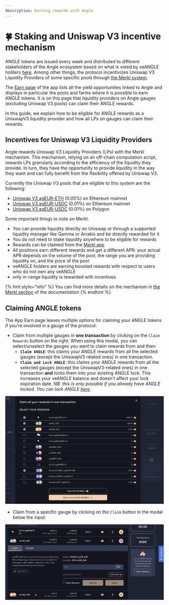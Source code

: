 ```yaml
---
description: Earning rewards with Angle
---
```


# 🍀 Staking and Uniswap V3 incentive mechanism

ANGLE tokens are issued every week and distributed to different stakeholders of the Angle ecosystem based on what is voted by veANGLE holders [here](https://app.angle.money/gauge). Among other things, the protocol incentivizes Uniswap V3 Liquidity Providers of some specific pools through [the Merkl system](../../../side-products/merkl/).

The [Earn page](https://app.angle.money/earn) of the app lists all the yield opportunities linked to Angle and displays in particular the pools and farms where it is possible to earn ANGLE tokens. It is on this page that liquidity providers on Angle gauges (excluding Uniswap V3 pools) can claim their ANGLE rewards.

In this guide, we explain how to be eligible for ANGLE rewards as a UniswapV3 liquidity provider and how all LPs on gauges can claim their rewards.

## Incentives for Uniswap V3 Liquidity Providers

Angle rewards Uniswap V3 Liquidity Providers (LPs) with the Merkl mechanism. This mechanism, relying on an off-chain computation script, rewards LPs granularly according to the efficiency of the liquidity they provide. In turn, they have the opportunity to provide liquidity in the way they want and can fully benefit from the flexibility offered by Uniswap V3.

Currently the Uniswap V3 pools that are eligible to this system are the following:

- [Uniswap V3 agEUR-ETH](https://info.uniswap.org/#/pools/0x8db1b906d47dfc1d84a87fc49bd0522e285b98b9) (0.05%) on Ethereum mainnet
- [Uniswap V3 agEUR-USDC](https://info.uniswap.org/#/pools/0x735a26a57a0a0069dfabd41595a970faf5e1ee8b) (0.01%) on Ethereum mainnet
- [Uniswap V3 agEUR-USDC](https://info.uniswap.org/#/polygon/pools/0x3fa147d6309abeb5c1316f7d8a7d8bd023e0cd80) (0.01%) on Polygon

Some important things to note on Merkl:

- You can provide liquidity directly on Uniswap or through a supported liquidity manager like Gamma or Arrakis and be directly rewarded for it
- You do not need to stake liquidity anywhere to be eligible for rewards
- Rewards can be claimed from the [Merkl app](https://merkl.angle.money)
- All positions earn different rewards and get a different APR: your actual APR depends on the volume of the pool, the range you are providing liquidity on, and the price of the pool
- veANGLE holders are earning boosted rewards with respect to users who do not own any veANGLE
- only in-range liquidity is rewarded with incentives.

{% hint style="info" %}
You can find more details on the mechanism in [the Merkl section](../../../side-products/merkl/) of the documentation
{% endhint %}

## Claiming ANGLE tokens

The App Earn page leaves multiple options for claiming your ANGLE tokens if you're involved in a gauge of the protocol:

- Claim from multiple gauges in **one transaction** by clicking on the `Claim Rewards` button on the right. When using this modal, you can select/unselect the gauges you want to claim rewards from and then:
  - **`Claim ANGLE`**: this claims your ANGLE rewards from all the selected gauges (except the UniswapV3 related ones) in one transaction.
  - **`Claim and Lock ANGLE`**: this claims your ANGLE rewards from all the selected gauges (except the UniswapV3-related ones) in one transaction **and** locks them into your existing ANGLE lock. This increases your veANGLE balance and doesn't affect your lock expiration date. _NB: this is only possible if you already have ANGLE locked. You can lock ANGLE_ [_here_](https://app.angle.money/lock)_._

![Claim rewards modal](../../../.gitbook/assets/claim-rewards-modal.png)

- Claim from a specific gauge by clicking on the `Claim` button in the modal below the input:

![Claim button](../../../.gitbook/assets/claim-rewards-from-pool.png)
